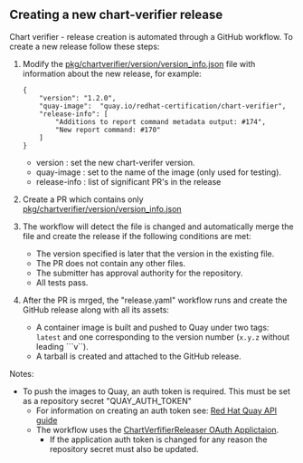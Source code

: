 ## Creating a new chart-verifier release

Chart verifier - release creation is automated through a GitHub workflow. To create a new release follow these steps:

1. Modify the [pkg/chartverifier/version/version_info.json](https://github.com/redhat-certification/chart-verifier/blob/main/pkg/chartverifier/version/version_info.json) file with information about the new release, for example:
   ```
   {
       "version": "1.2.0",
       "quay-image":  "quay.io/redhat-certification/chart-verifier",
       "release-info": [
           "Additions to report command metadata output: #174",
           "New report command: #170"
       ]
   }
   ```
    - version : set the new chart-verifer version.
    - quay-image : set to the name of the image (only used for testing).
    - release-info : list of significant PR's in the release

1. Create a PR which contains only [pkg/chartverifier/version/version_info.json](https://github.com/redhat-certification/chart-verifier/blob/main/pkg/chartverifier/version/version_info.json)

1. The workflow will detect the file is changed and automatically merge the file and create the release if the following conditions are met:

   - The version specified is later that the version in the existing file.
   - The PR does not contain any other files.
   - The submitter has approval authority for the repository.
   - All tests pass. 

1. After the PR is mrged, the "release.yaml" workflow runs and create the GitHub release along with all its assets:

    - A container image is built and pushed to Quay under two tags: ```latest``` and one corresponding to the version number (```x.y.z``` without leading ```v``).
    - A tarball is created and attached to the GitHub release.

Notes:
- To push the images to Quay, an auth token is required. This must be set as a repository secret "QUAY_AUTH_TOKEN"
    - For information on creating an auth token see: [Red Hat Quay API guide](https://access.redhat.com/documentation/en-us/red_hat_quay/3/html/red_hat_quay_api_guide/using_the_red_hat_quay_api) 
    - The workflow uses the [ChartVerfifierReleaser OAuth Applictaion](https://quay.io/organization/redhat-certification?tab=applications). 
      - If the application auth token is changed for any reason the repository secret must also be updated.
